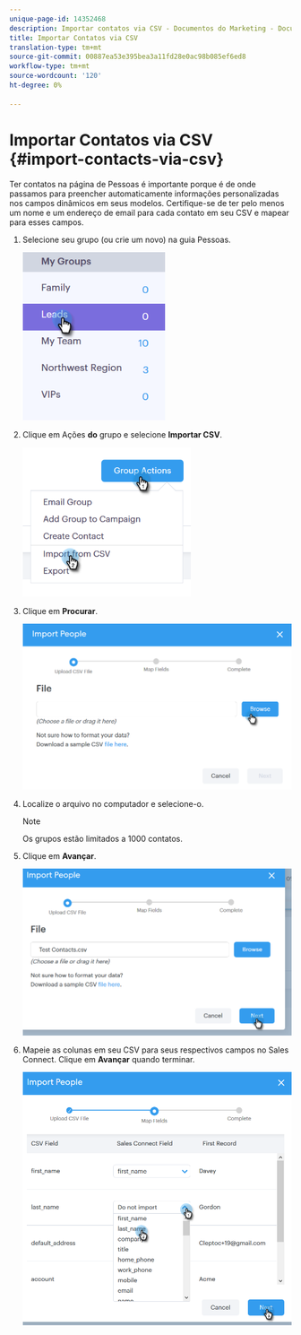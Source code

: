 ```yaml
---
unique-page-id: 14352468
description: Importar contatos via CSV - Documentos do Marketing - Documentação do produto
title: Importar Contatos via CSV
translation-type: tm+mt
source-git-commit: 00887ea53e395bea3a11fd28e0ac98b085ef6ed8
workflow-type: tm+mt
source-wordcount: '120'
ht-degree: 0%

---
```



# Importar Contatos via CSV {#import-contacts-via-csv}

Ter contatos na página de Pessoas é importante porque é de onde passamos para preencher automaticamente informações personalizadas nos campos dinâmicos em seus modelos. Certifique-se de ter pelo menos um nome e um endereço de email para cada contato em seu CSV e mapear para esses campos.

1. Selecione seu grupo (ou crie um novo) na guia Pessoas.

   ![](assets/one.png)

1. Clique em Ações **do** grupo e selecione **Importar CSV**.

   ![](assets/two.png)

1. Clique em **Procurar**.

   ![](assets/three.png)

1. Localize o arquivo no computador e selecione-o.

   >[!NOTE]
   >
   >Os grupos estão limitados a 1000 contatos.

1. Clique em **Avançar**.

   ![](assets/four.png)

1. Mapeie as colunas em seu CSV para seus respectivos campos no Sales Connect. Clique em **Avançar** quando terminar.

   ![](assets/five.png)

